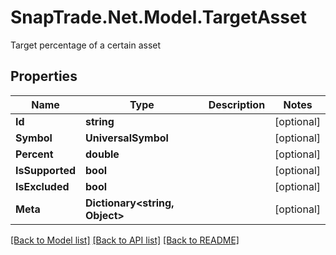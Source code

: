 # SnapTrade.Net.Model.TargetAsset
Target percentage of a certain asset

## Properties

Name | Type | Description | Notes
------------ | ------------- | ------------- | -------------
**Id** | **string** |  | [optional] 
**Symbol** | **UniversalSymbol** |  | [optional] 
**Percent** | **double** |  | [optional] 
**IsSupported** | **bool** |  | [optional] 
**IsExcluded** | **bool** |  | [optional] 
**Meta** | **Dictionary&lt;string, Object&gt;** |  | [optional] 

[[Back to Model list]](../README.md#documentation-for-models) [[Back to API list]](../README.md#documentation-for-api-endpoints) [[Back to README]](../README.md)


